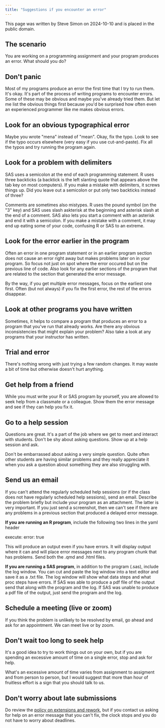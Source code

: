 ```yaml
---
title: "Suggestions if you encounter an error"
---
```


This page was written by Steve Simon on 2024-10-10 and is placed in the public domain.

## The scenario

You are working on a programming assignment and your program produces an error. What should you do?

## Don't panic

Most of my programs produce an error the first time that I try to run them. It's okay. It's part of the process of writing programs to encounter errors. Some of these may be obvious and maybe you've already tried them. But let me list the obvious things first because you'd be surprised how often even an experienced programmer like me makes obvious errors.

## Look for an obvious typographical error

Maybe you wrote "mena" instead of "mean". Okay, fix the typo. Look to see if the typo occurs elsewhere (very easy if you use cut-and-paste). Fix all the typos and try running the program again.

## Look for a problem with delimiters

SAS uses a semicolon at the end of each programming statement. R uses three backticks (a backtick is the left slanting quote that appears above the tab key on most computers). If you make a mistake with delimiters, it screws things up. Did you leave out a semicolon or put only two backticks instead of three?

Comments are sometimes also mistypes. R uses the pound symbol (on the "3" key) and SAS uses slash askterisk at the beginning and asterisk slash at the end of a comment. SAS also lets you start a comment with an asterisk and end it with a semicolon. If you make a mistake with a comment, it may end up eating some of your code, confusing R or SAS to an extreme.

## Look for the error earlier in the program

Often an error in one program statement or in an earlier program section does not cause an error right away but makes problems later on in your program. So focus not just on spot where the error occured but on the previous line of code. Also look for any earlier sections of the program that are related to the section that generated the error message.

By the way, if you get multiple error messages, focus on the earliest one first. Often (but not always) if you fix the first error, the rest of the errors disappear.

## Look at other programs you have written

Sometimes, it helps to compare a program that produces an error to a program that you've run that already works. Are there any obvious inconsistencies that might explain your problem? Also take a look at any programs that your instructor has written.

## Trial and error

There's nothing wrong with just trying a few random changes. It may waste a bit of time but otherwise doesn't hurt anything.

## Get help from a friend

While you must write your R or SAS program by yourself, you are allowed to seek help from a classmate or a colleague. Show them the error message and see if they can help you fix it.

## Go to a help session

Questions are great. It's a part of the job where we get to meet and interact with students. Don't be shy about asking questions. Show up at a help session and ask. 

Don't be embarrassed about asking a very simple question. Quite often other students are having similar problems and they really appreciate it when you ask a question about something they are also struggling with.

## Send us an email

If you can't attend the regularly scheduled help sessions (or if the class does not have regularly scheduled help sessions), send an email. Describe the problem briefly but include your program as an attachment. The latter is very important. If you just send a screenshot, then we can't see if there are any problems in a previous section that produced a delayed error message.

**If you are running an R program**, include the following two lines in the yaml header

execute:
  error: true
  
This will produce an output even if you have errors. It will display output where it can and will place error messages next to any program chunk that has problems. Send both the .qmd and .html files.

**If you are running a SAS program**, in addition to the program (.sas), include the log window. You can cut and paste the log window into a text editor and save it as a .txt file. The log window will show what data steps and what proc steps have errors. If SAS was able to produce a pdf file of the output send that along with the program and the log. If SAS was unable to produce a pdf file of the output, just send the program and the log.

## Schedule a meeting (live or zoom)

If you think the problem is unlikely to be resolved by email, go ahead and ask for an appointment. We can meet live or by zoom. 

## Don't wait too long to seek help

It's a good idea to try to work things out on your own, but if you are spending an excessive amount of time on a single error, stop and ask for help.

What's an excessive amount of time varies from assignment to assigment and from person to person, but I would suggest that more than hour of fruitless effort is a sign that you should talk to us.

## Don't worry about late submissions

Do review the [policy on extensions and rework][sim3], but if you contact us asking for help on an error message that you can't fix, the clock stops and you do not have to worry about deadlines.

[sim3]: https://github.com/pmean/classes/blob/master/general/policy-on-extensions-and-rework.md